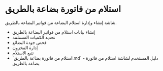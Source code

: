 # استلام من فاتورة بضاعة بالطريق
شاشة إنشاء وإدارة استلام البضاعة من فواتير البضاعة بالطريق.
- إنشاء بيانات استلام من فواتير البضاعة بالطريق
- تحديد الكميات المستلمة
- فحص جودة البضائع
- إدارة المخزون
- تتبع الاستلام
- \`استلام من فاتورة بضاعة بالطريق.md\` - دليل المستخدم لشاشة استلام من
فاتورة بضاعة بالطريق
